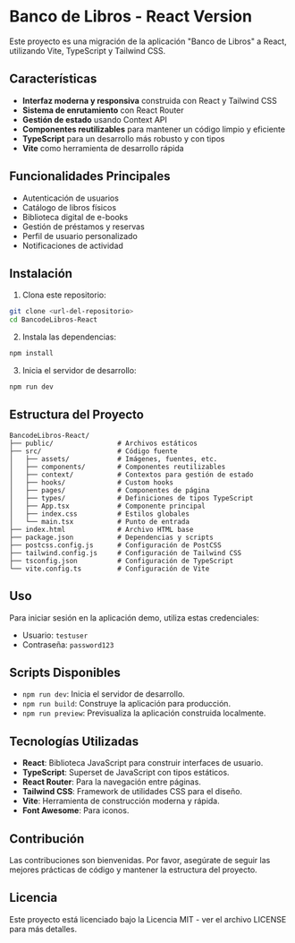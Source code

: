 # Banco de Libros - React Version

Este proyecto es una migración de la aplicación "Banco de Libros" a React, utilizando Vite, TypeScript y Tailwind CSS.

## Características

- **Interfaz moderna y responsiva** construida con React y Tailwind CSS
- **Sistema de enrutamiento** con React Router
- **Gestión de estado** usando Context API
- **Componentes reutilizables** para mantener un código limpio y eficiente
- **TypeScript** para un desarrollo más robusto y con tipos
- **Vite** como herramienta de desarrollo rápida

## Funcionalidades Principales

- Autenticación de usuarios
- Catálogo de libros físicos
- Biblioteca digital de e-books
- Gestión de préstamos y reservas
- Perfil de usuario personalizado
- Notificaciones de actividad

## Instalación

1. Clona este repositorio:
```bash
git clone <url-del-repositorio>
cd BancodeLibros-React
```

2. Instala las dependencias:
```bash
npm install
```

3. Inicia el servidor de desarrollo:
```bash
npm run dev
```

## Estructura del Proyecto

```
BancodeLibros-React/
├── public/                # Archivos estáticos
├── src/                   # Código fuente
│   ├── assets/            # Imágenes, fuentes, etc.
│   ├── components/        # Componentes reutilizables
│   ├── context/           # Contextos para gestión de estado
│   ├── hooks/             # Custom hooks
│   ├── pages/             # Componentes de página
│   ├── types/             # Definiciones de tipos TypeScript
│   ├── App.tsx            # Componente principal
│   ├── index.css          # Estilos globales
│   └── main.tsx           # Punto de entrada
├── index.html             # Archivo HTML base
├── package.json           # Dependencias y scripts
├── postcss.config.js      # Configuración de PostCSS
├── tailwind.config.js     # Configuración de Tailwind CSS
├── tsconfig.json          # Configuración de TypeScript
└── vite.config.ts         # Configuración de Vite
```

## Uso

Para iniciar sesión en la aplicación demo, utiliza estas credenciales:
- Usuario: `testuser`
- Contraseña: `password123`

## Scripts Disponibles

- `npm run dev`: Inicia el servidor de desarrollo.
- `npm run build`: Construye la aplicación para producción.
- `npm run preview`: Previsualiza la aplicación construida localmente.

## Tecnologías Utilizadas

- **React**: Biblioteca JavaScript para construir interfaces de usuario.
- **TypeScript**: Superset de JavaScript con tipos estáticos.
- **React Router**: Para la navegación entre páginas.
- **Tailwind CSS**: Framework de utilidades CSS para el diseño.
- **Vite**: Herramienta de construcción moderna y rápida.
- **Font Awesome**: Para iconos.

## Contribución

Las contribuciones son bienvenidas. Por favor, asegúrate de seguir las mejores prácticas de código y mantener la estructura del proyecto.

## Licencia

Este proyecto está licenciado bajo la Licencia MIT - ver el archivo LICENSE para más detalles.
